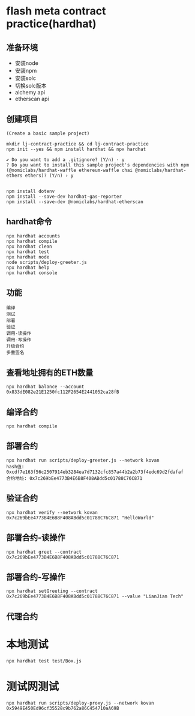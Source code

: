 # flash meta contract practice(hardhat)

## 准备环境
- 安装node
- 安装npm
- 安装solc
- 切换solc版本
- alchemy api
- etherscan api

## 创建项目
```
(Create a basic sample project)

mkdir lj-contract-practice && cd lj-contract-practice
npm init --yes && npm install hardhat && npx hardhat

✔ Do you want to add a .gitignore? (Y/n) · y
? Do you want to install this sample project's dependencies with npm (@nomiclabs/hardhat-waffle ethereum-waffle chai @nomiclabs/hardhat-ethers ethers)? (Y/n) › y


npm install dotenv
npm install --save-dev hardhat-gas-reporter 
npm install --save-dev @nomiclabs/hardhat-etherscan
```

## hardhat命令
```shell
npx hardhat accounts
npx hardhat compile
npx hardhat clean
npx hardhat test
npx hardhat node
node scripts/deploy-greeter.js
npx hardhat help
npx hardhat console
```

## 功能
```
编译
测试
部署
验证
调用-读操作
调用-写操作
升级合约
多重签名
```

## 查看地址拥有的ETH数量
```
npx hardhat balance --account 0x833dE082e21E1250fc112F2654E2441052ca28fB
```

## 编译合约
```
npx hardhat compile
```

## 部署合约
```
npx hardhat run scripts/deploy-greeter.js --network kovan 
hash值: 0xcdf7e163f56c2507914eb3284ea7d7132cfc857a44b2a2b73f4edc69d2fdafaf
合约地址: 0x7c269bEe4773B4E6B8F408ABdd5c01788C76C871
 ```

## 验证合约
```
npx hardhat verify --network kovan 0x7c269bEe4773B4E6B8F408ABdd5c01788C76C871 "HelloWorld"
```

## 部署合约-读操作
```
npx hardhat greet --contract 0x7c269bEe4773B4E6B8F408ABdd5c01788C76C871 
```

## 部署合约-写操作
```
npx hardhat setGreeting --contract 0x7c269bEe4773B4E6B8F408ABdd5c01788C76C871 --value "LianJian Tech"
```

## 代理合约

# 本地测试
```
npx hardhat test test/Box.js
```

# 测试网测试
```
npx hardhat run scripts/deploy-proxy.js --network kovan 
0x5949E450Ed96cf35528c9b762a86C454710aA69B
```


